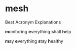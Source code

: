 # mesh

Best Acronym Explanations

<b>m</b>onitoring
<b>e</b>verything
<b>s</b>hall
<b>h</b>elp

<b>m</b>ay
<b>e</b>verything
<b>s</b>tay
<b>h</b>ealthy
